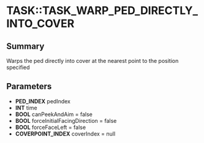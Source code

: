 # TASK::TASK_WARP_PED_DIRECTLY_INTO_COVER

## Summary
Warps the ped directly into cover at the nearest point to the position specified

## Parameters
* **PED_INDEX** pedIndex
* **INT** time
* **BOOL** canPeekAndAim = false
* **BOOL** forceInitialFacingDirection = false
* **BOOL** forceFaceLeft = false
* **COVERPOINT_INDEX** coverIndex = null